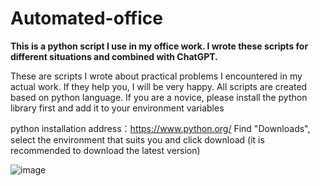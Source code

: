 # Automated-office

**This is a python script I use in my office work. I wrote these scripts for different situations and combined with ChatGPT.**

These are scripts I wrote about practical problems I encountered in my actual work. If they help you, I will be very happy.
All scripts are created based on python language. If you are a novice, please install the python library first and add it to your environment variables

python installation address：https://www.python.org/
Find "Downloads", select the environment that suits you and click download (it is recommended to download the latest version)

![image](https://github.com/AresWei/Automated-office/assets/87894592/b26f8f0b-701c-45f7-955b-95bc72fb61ae)
